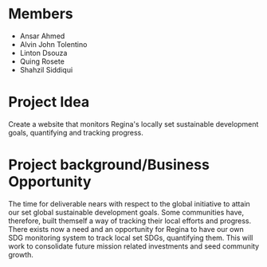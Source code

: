 # Members
- Ansar Ahmed
- Alvin John Tolentino
- Linton Dsouza
- Quing Rosete
- Shahzil Siddiqui

# Project Idea
Create a website that monitors Regina's locally set sustainable development goals, quantifying and tracking progress.

# Project background/Business Opportunity
The time for deliverable nears with respect to the global initiative to attain our set global sustainable development goals. Some communities have, therefore, built themself a way of tracking their local efforts and progress. There exists now a need and an opportunity for Regina to have our own SDG monitoring system to track local set SDGs, quantifying them. This will work to consolidate future mission related investments and seed community growth. 
